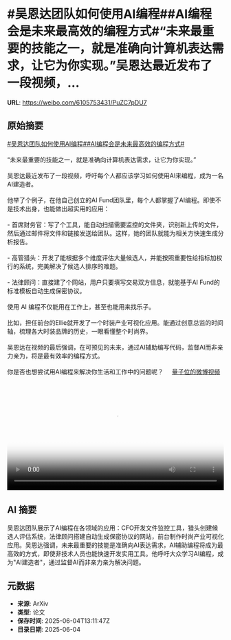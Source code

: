 # #吴恩达团队如何使用AI编程##AI编程会是未来最高效的编程方式#“未来最重要的技能之一，就是准确向计算机表达需求，让它为你实现。”吴恩达最近发布了一段视频，...

**URL**: https://weibo.com/6105753431/PuZC7pDU7

## 原始摘要

<a href="https://m.weibo.cn/search?containerid=231522type%3D1%26t%3D10%26q%3D%23%E5%90%B4%E6%81%A9%E8%BE%BE%E5%9B%A2%E9%98%9F%E5%A6%82%E4%BD%95%E4%BD%BF%E7%94%A8AI%E7%BC%96%E7%A8%8B%23&amp;extparam=%23%E5%90%B4%E6%81%A9%E8%BE%BE%E5%9B%A2%E9%98%9F%E5%A6%82%E4%BD%95%E4%BD%BF%E7%94%A8AI%E7%BC%96%E7%A8%8B%23" data-hide=""><span class="surl-text">#吴恩达团队如何使用AI编程#</span></a><a href="https://m.weibo.cn/search?containerid=231522type%3D1%26t%3D10%26q%3D%23AI%E7%BC%96%E7%A8%8B%E4%BC%9A%E6%98%AF%E6%9C%AA%E6%9D%A5%E6%9C%80%E9%AB%98%E6%95%88%E7%9A%84%E7%BC%96%E7%A8%8B%E6%96%B9%E5%BC%8F%23&amp;extparam=%23AI%E7%BC%96%E7%A8%8B%E4%BC%9A%E6%98%AF%E6%9C%AA%E6%9D%A5%E6%9C%80%E9%AB%98%E6%95%88%E7%9A%84%E7%BC%96%E7%A8%8B%E6%96%B9%E5%BC%8F%23" data-hide=""><span class="surl-text">#AI编程会是未来最高效的编程方式#</span></a><br><br>“未来最重要的技能之一，就是准确向计算机表达需求，让它为你实现。”<br><br>吴恩达最近发布了一段视频，呼吁每个人都应该学习如何使用AI来编程，成为一名AI建造者。<br><br>他举了个例子，在他自己创立的AI Fund团队里，每个人都掌握了AI编程。即使不是技术出身，也能做出超实用的应用：<br><br>- 首席财务官：写了个工具，能自动扫描需要监控的文件夹，识别新上传的文件，然后通过邮件将文件和链接发送给团队。这样，她的团队就能为相关方快速生成分析报告。<br><br>- 高管猎头：开发了能根据多个维度评估大量候选人，并能按照重要性给指标加权行的系统，完美解决了候选人排序的难题。<br><br>- 法律顾问：直接建了个网站，用户只要填写交易双方信息，就能基于AI Fund的标准模板自动生成保密协议。<br><br>使用 AI 编程不仅能用在工作上，甚至也能用来找乐子。<br><br>比如，担任前台的Ellie就开发了一个时装产业可视化应用。能通过创意总监的时间轴，梳理各大时装品牌的历史，一眼看懂整个时尚界。<br><br>吴恩达在视频的最后强调，在可预见的未来，通过AI辅助编写代码，监督AI而非亲力亲为，将是最有效率的编程方式。<br><br>你是否也想尝试用AI编程来解决你生活和工作中的问题呢？ <a href="https://video.weibo.com/show?fid=1034:5173866046357579" data-hide=""><span class="url-icon"><img style="width: 1rem;height: 1rem" src="https://h5.sinaimg.cn/upload/2015/09/25/3/timeline_card_small_video_default.png" referrerpolicy="no-referrer"></span><span class="surl-text">量子位的微博视频</span></a><br clear="both"><div style="clear: both"></div><video controls="controls" poster="https://tvax4.sinaimg.cn/orj480/006Fd7o3ly1i23fhdcensj31hc0u0gni.jpg" style="width: 100%"><source src="https://f.video.weibocdn.com/o0/9ALbcPkwlx08oMqwnqFi01041200GZJh0E010.mp4?label=mp4_720p&amp;template=1280x720.25.0&amp;ori=0&amp;ps=1CwnkDw1GXwCQx&amp;Expires=1749046282&amp;ssig=b%2B3XBU7KkX&amp;KID=unistore,video"><source src="https://f.video.weibocdn.com/o0/L6nToHC9lx08oMqvtNW801041200mYod0E010.mp4?label=mp4_hd&amp;template=852x480.25.0&amp;ori=0&amp;ps=1CwnkDw1GXwCQx&amp;Expires=1749046282&amp;ssig=Vlm2v8iJDu&amp;KID=unistore,video"><source src="https://f.video.weibocdn.com/o0/0CKKdpmvlx08oMquS9Ru01041200f2Of0E010.mp4?label=mp4_ld&amp;template=640x360.25.0&amp;ori=0&amp;ps=1CwnkDw1GXwCQx&amp;Expires=1749046282&amp;ssig=7ceo4qg3dS&amp;KID=unistore,video"><p>视频无法显示，请前往<a href="https://video.weibo.com/show?fid=1034%3A5173866046357579" target="_blank" rel="noopener noreferrer">微博视频</a>观看。</p></video>

## AI 摘要

吴恩达团队展示了AI编程在各领域的应用：CFO开发文件监控工具，猎头创建候选人评估系统，法律顾问搭建自动生成保密协议的网站，前台制作时尚产业可视化应用。吴恩达强调，未来最重要的技能是准确向AI表达需求，AI辅助编程将成为最高效的方式，即使非技术人员也能快速开发实用工具。他呼吁大众学习AI编程，成为"AI建造者"，通过监督AI而非亲力亲为解决问题。

## 元数据

- **来源**: ArXiv
- **类型**: 论文
- **保存时间**: 2025-06-04T13:11:47Z
- **目录日期**: 2025-06-04
